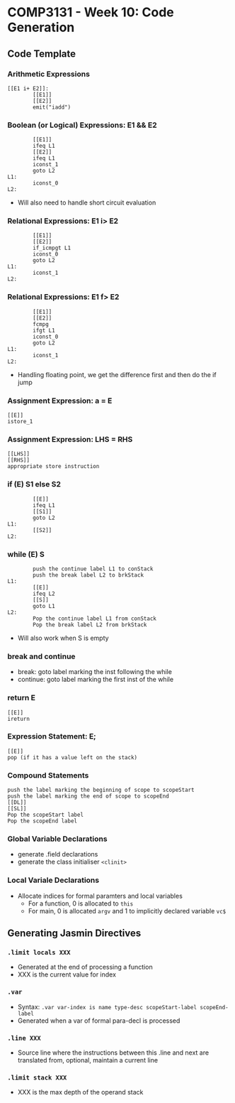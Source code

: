 # COMP3131 - Week 10: Code Generation

## Code Template
### Arithmetic Expressions
```
[[E1 i+ E2]]:
        [[E1]]
        [[E2]]
        emit("iadd")
```

### Boolean (or Logical) Expressions: E1 && E2
```
        [[E1]]
        ifeq L1
        [[E2]]
        ifeq L1
        iconst_1
        goto L2
L1:
        iconst_0
L2:
```
- Will also need to handle short circuit evaluation

### Relational Expressions: E1 i> E2
```
        [[E1]]
        [[E2]]
        if_icmpgt L1
        iconst_0
        goto L2
L1:
        iconst_1
L2:
```

### Relational Expressions: E1 f> E2
```
        [[E1]]
        [[E2]]
        fcmpg
        ifgt L1
        iconst_0
        goto L2
L1:
        iconst_1
L2:
```
- Handling floating point, we get the difference first and then do the if jump

### Assignment Expression: a = E
```
[[E]]
istore_1
```

### Assignment Expression: LHS = RHS
```
[[LHS]]
[[RHS]]
appropriate store instruction
```

### if (E) S1 else S2
```
        [[E]]
        ifeq L1
        [[S1]]
        goto L2
L1:
        [[S2]]
L2:
```

### while (E) S
```
        push the continue label L1 to conStack
        push the break label L2 to brkStack
L1:
        [[E]]
        ifeq L2
        [[S]]
        goto L1
L2:
        Pop the continue label L1 from conStack
        Pop the break label L2 from brkStack
```
- Will also work when S is empty

### break and continue
- break: goto label marking the inst following the while
- continue: goto label marking the first inst of the while

### return E
```
[[E]]
ireturn
```

### Expression Statement: E;
```
[[E]]
pop (if it has a value left on the stack)
```

### Compound Statements
```
push the label marking the beginning of scope to scopeStart
push the label marking the end of scope to scopeEnd
[[DL]]
[[SL]]
Pop the scopeStart label
Pop the scopeEnd label
```

### Global Variable Declarations
- generate .field declarations
- generate the class initialiser `<clinit>`

### Local Variale Declarations
- Allocate indices for formal paramters and local variables
  - For a function, 0 is allocated to `this`
  - For main, 0 is allocated `argv` and 1 to implicitly declared variable `vc$`

## Generating Jasmin Directives
### `.limit locals XXX`
- Generated at the end of processing a function
- XXX is the current value for index

### `.var`
- Syntax: `.var var-index is name type-desc scopeStart-label scopeEnd-label`
- Generated when a var of formal para-decl is processed

### `.line XXX`
- Source line where the instructions between this .line and next are translated from, optional, maintain a current line

### `.limit stack XXX`
- XXX is the max depth of the operand stack
